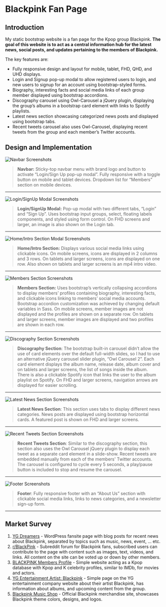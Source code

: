 #  Blackpink Fan Page

## Introduction 
My static bootstrap website is a fan page for the Kpop group Blackpink. __The goal of this website is to act as a central information hub for the latest news, social posts, and updates pertaining to the members of Blackpink.__

The key features are:
* Fully responsive design and layout for mobile, tablet, FHD, QHD, and UHD displays.
* Login and Signup pop-up modal to allow registered users to login, and new users to signup for an account using bootstrap-styled forms.
* Biography, interesting facts and social media links of each group member displayed using bootstrap accordions.
* Discography carousel using Owl-Carousel a jQuery plugin, displaying the group’s albums in a bootstrap card element with links to Spotify playlists.
* Latest news section showcasing categorized news posts and displayed using bootstrap tabs.
* Recent tweets carousel also uses Owl-Carousel, displaying recent tweets from the group and each member’s Twitter accounts.

## Design and Implementation
![Navbar Screenshots](images/tables/table-navbar.png)
> __Navbar:__ Sticky-top navbar menu with brand logo and button to activate “Login/Sign Up pop-up modal”. Fully responsive with a toggle button on mobile and tablet devices. Dropdown list for “Members” section on mobile devices. 
---
![Login/SignUp Modal Screenshots](images/tables/table-login.png)
>__Login/SignUp Modal:__ Pop-up modal with two different tabs, “Login” and “Sign Up”. Uses bootstrap input groups, select, floating labels components, and styled using form control. On FHD screens and larger, an image is also shown on the Login tab. 
---
![Home/Intro Section Modal Screenshots](images/tables/table-home.png)
>__Home/Intro Section:__ Displays various social media links using clickable icons. On mobile screens, icons are displayed in 2 columns and 3 rows. On tablets and larger screens, icons are displayed on one row. Also shown on tablets and larger screens is an mp4 intro video. 
---
![Members Section Screenshots](images/tables/table-members.png)
>__Members Section:__ Uses bootstrap’s vertically collapsing accordions to display members’ profiles containing biography, interesting facts, and clickable icons linking to members’ social media accounts. Bootstrap accordion customization was achieved by changing default variables in Sass. On mobile screens, member images are not displayed and the profiles are shown on a separate row. On tablets and larger screens, member images are displayed and two profiles are shown in each row.
---
![Discography Section Screenshots](images/tables/table-albums.png)
>__Discography Section__: The bootstrap built-in carousel didn’t allow the use of card elements over the default full-width slides, so I had to use an alternative jQuery carousel slider plugin, “Owl Carousel 2”. Each card element displays the album name, release date, album cover and on tablets and larger screens, the list of songs inside the album. There is also a clickable Spotify icon that links the user to the album playlist on Spotify. On FHD and larger screens, navigation arrows are displayed for easier scrolling. 
---
![Latest News Section Screenshots](images/tables/table-news.png)
>__Latest News Section__: This section uses tabs to display different news categories. News posts are displayed using bootstrap horizontal cards. A featured post is shown on FHD and larger screens.
---
![Recent Tweets Section Screenshots](images/tables/table-tweets.png)
>__Recent Tweets Section__: Similar to the discography section, this section also uses the Owl Carousel jQuery plugin to display each tweet as a separate card element in a slide-show. Recent tweets are embedded manually from each of the members' Twitter accounts. The carousel is configured to cycle every 5 seconds, a play/pause button is included to stop and resume the carousel.
---
![Footer Screenshots](images/tables/table-footer.png)
>__Footer__: Fully responsive footer with an “About Us” section with clickable social media links, links to news categories, and a newsletter sign-up form. 
---
## Market Survey
1. [YG Dreamers](https://ygdreamers.com) - WordPress fansite page with blog posts for recent news about Blackpink, separated by topics such as music, news, event, … etc.
2. [r/BlackPink](https://www.reddit.com/r/BlackPink) - Subreddit forum for Blackpink fans, subscribed users can contribute to the page with content such as images, text, videos, and links. All content on the site can be voted up or down by other members.
3. [BLACKPINK Members Profile](https://kprofiles.com/black-pink-members-profile) - Simple website acting as a Kpop database with Kpop and K celebrity profiles, similar to IMDb, for movies and actors.
4. [YG Entertainment Artist: Blackpink](https://www.ygfamily.com/artist/Main.asp?LANGDIV=E&ARTIDX=70) - Simple page on the YG entertainment company website about their artist Blackpink, has information about albums, and upcoming content from the group.
5. [Blackpink Music Shop](https://shop.blackpinkmusic.com/) - Official Blackpink merchandise site, showcases Blackpink theme colors, designs, and logos.
